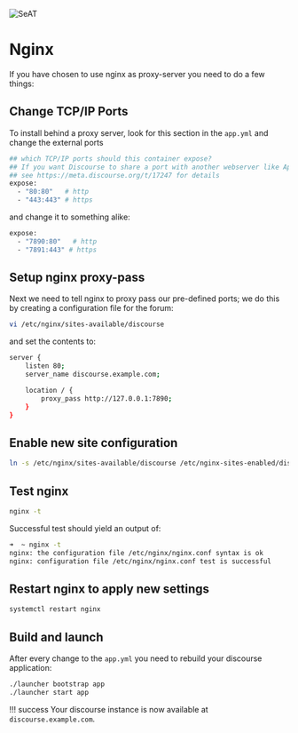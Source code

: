![SeAT](https://i.imgur.com/aPPOxSK.png)

# Nginx

If you have chosen to use nginx as proxy-server you need to do a few things:

## Change TCP/IP Ports


To install behind a proxy server, look for this section in the `app.yml` and change the external ports
````bash
## which TCP/IP ports should this container expose?
## If you want Discourse to share a port with another webserver like Apache or nginx,
## see https://meta.discourse.org/t/17247 for details
expose:
  - "80:80"   # http
  - "443:443" # https
````

and change it to something alike:
````bash
expose:
  - "7890:80"   # http
  - "7891:443" # https
````

## Setup nginx proxy-pass

Next we need to tell nginx to proxy pass our pre-defined ports; we do this by creating a configuration file for the forum:

```bash
vi /etc/nginx/sites-available/discourse
```

and set the contents to:

```bash
server {
    listen 80;
    server_name discourse.example.com;

    location / {
        proxy_pass http://127.0.0.1:7890;
    }
}
```

## Enable new site configuration 

```bash
ln -s /etc/nginx/sites-available/discourse /etc/nginx-sites-enabled/discourse
```

## Test nginx

```bash
nginx -t
```

Successful test should yield an output of:

```bash
➜  ~ nginx -t
nginx: the configuration file /etc/nginx/nginx.conf syntax is ok
nginx: configuration file /etc/nginx/nginx.conf test is successful
```

## Restart nginx to apply new settings

```bash
systemctl restart nginx
```

## Build and launch

After every change to the `app.yml` you need to rebuild your discourse application:

````bash
./launcher bootstrap app
./launcher start app
````

!!! success
    Your discourse instance is now available at `discourse.example.com`. 